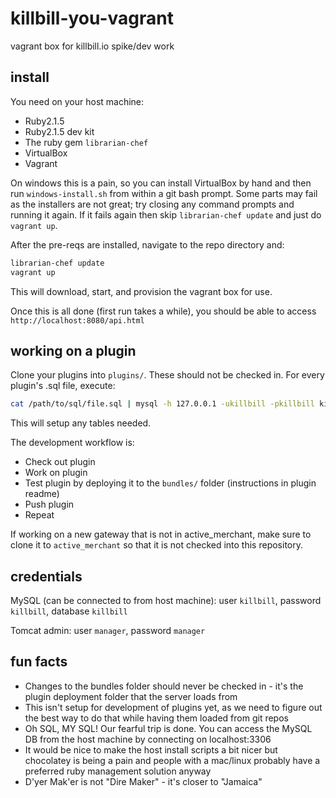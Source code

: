 # killbill-you-vagrant

vagrant box for killbill.io spike/dev work

## install

You need on your host machine:

- Ruby2.1.5
- Ruby2.1.5 dev kit
- The ruby gem `librarian-chef`
- VirtualBox
- Vagrant

On windows this is a pain, so you can install VirtualBox by hand and then run `windows-install.sh` from within a git bash prompt. Some parts may fail as the installers are not great; try closing any command prompts and running it again. If it fails again then skip `librarian-chef update` and just do `vagrant up`. 

After the pre-reqs are installed, navigate to the repo directory and:

```sh
librarian-chef update
vagrant up
```

This will download, start, and provision the vagrant box for use.

Once this is all done (first run takes a while), you should be able to access `http://localhost:8080/api.html`

## working on a plugin

Clone your plugins into `plugins/`. These should not be checked in. For every plugin's .sql file, execute:

```sh
cat /path/to/sql/file.sql | mysql -h 127.0.0.1 -ukillbill -pkillbill killbill
```

This will setup any tables needed.

The development workflow is:

- Check out plugin
- Work on plugin
- Test plugin by deploying it to the `bundles/` folder (instructions in plugin readme)
- Push plugin
- Repeat

If working on a new gateway that is not in active_merchant, make sure to clone it to `active_merchant` so that it is not checked into this repository.

## credentials

MySQL (can be connected to from host machine): user `killbill`, password `killbill`, database `killbill`

Tomcat admin: user `manager`, password `manager`

## fun facts

- Changes to the bundles folder should never be checked in - it's the plugin deployment folder that the server loads from
- This isn't setup for development of plugins yet, as we need to figure out the best way to do that while having them loaded from git repos
- Oh SQL, MY SQL! Our fearful trip is done. You can access the MySQL DB from the host machine by connecting on localhost:3306
- It would be nice to make the host install scripts a bit nicer but chocolatey is being a pain and people with a mac/linux probably have a preferred ruby management solution anyway
- D'yer Mak'er is not "Dire Maker" - it's closer to "Jamaica"
 
